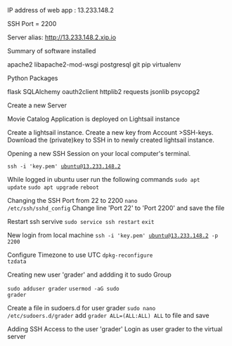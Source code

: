 IP address of web app : 13.233.148.2

SSH Port = 2200  

Server alias: http://13.233.148.2.xip.io

Summary of software installed

apache2
libapache2-mod-wsgi
postgresql
git
pip
virtualenv

Python Packages

flask
SQLAlchemy
oauth2client
httplib2
requests
jsonlib
psycopg2


Create a new Server

Movie Catalog Application is deployed on Lightsail instance 
  
  Create a lightsail instance.
  Create a new key from Account >SSH-keys.
  Download the (private)key to SSH in to newly created lightsail instance.

Opening a new SSH Session on your local computer's terminal.

 <code>ssh -i 'key.pem' ubuntu@13.233.148.2 </code>
 
 While logged in ubuntu user run the following commands
 <code>sudo apt update</code>
 <code>sudo apt upgrade</code>
 <code>reboot</code>

Changing the SSH Port from 22 to 2200
<code>nano /etc/ssh/sshd_config</code>
Change line 'Port 22' to 'Port 2200' and save the file

Restart ssh servive
<code>sudo service ssh restart</code>
<code>exit</code>
 
 New login from local machine 
 <code>ssh -i 'key.pem' ubuntu@13.233.148.2 -p 2200 </code>
 
 Configure Timezone to use UTC
 <code>dpkg-reconfigure tzdata</code>
  
Creating new user 'grader' and addding it to sudo Group

<code>sudo adduser grader</code>
<code>usermod -aG sudo grader</code>

Create a file in sudoers.d for user grader
<code>sudo nano /etc/sudoers.d/grader</code>
add `grader ALL=(ALL:ALL) ALL` to file and save

Adding SSH Access to the user 'grader'
Login as user grader to the virtual server
<code></code>


